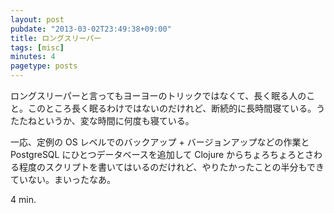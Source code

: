 ```yaml
---
layout: post
pubdate: "2013-03-02T23:49:38+09:00"
title: ロングスリーパー
tags: [misc]
minutes: 4
pagetype: posts
---
```

ロングスリーパーと言ってもヨーヨーのトリックではなくて、長く眠る人のこと。このところ長く眠るわけではないのだけれど、断続的に長時間寝ている。うたたねというか、変な時間に何度も寝ている。

一応、定例の OS レベルでのバックアップ + バージョンアップなどの作業と PostgreSQL にひとつデータベースを追加して Clojure からちょろちょろとさわる程度のスクリプトを書いてはいるのだけれど、やりたかったことの半分もできていない。まいったなあ。

4 min.
